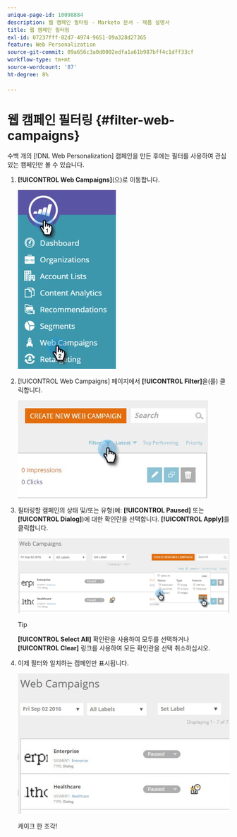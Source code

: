 ```yaml
---
unique-page-id: 10098884
description: 웹 캠페인 필터링 - Marketo 문서 - 제품 설명서
title: 웹 캠페인 필터링
exl-id: 07237fff-02d7-4974-9651-09a328d27365
feature: Web Personalization
source-git-commit: 09a656c3a0d0002edfa1a61b987bff4c1dff33cf
workflow-type: tm+mt
source-wordcount: '87'
ht-degree: 8%

---
```


# 웹 캠페인 필터링 {#filter-web-campaigns}

수백 개의 [!DNL Web Personalization] 캠페인을 만든 후에는 필터를 사용하여 관심 있는 캠페인만 볼 수 있습니다.

1. **[!UICONTROL Web Campaigns]**(으)로 이동합니다.

   ![](assets/web-campaigns-hand-8.jpg)

1. [!UICONTROL Web Campaigns] 페이지에서 **[!UICONTROL Filter]**&#x200B;을(를) 클릭합니다.

   ![](assets/web-campaigns-page-filter-hand.jpg)

1. 필터링할 캠페인의 상태 및/또는 유형(예: **[!UICONTROL Paused]** 또는 **[!UICONTROL Dialog]**)에 대한 확인란을 선택합니다. **[!UICONTROL Apply]**&#x200B;를 클릭합니다.

   ![](assets/web-campaigns-filters-hands.jpg)

   >[!TIP]
   >
   >**[!UICONTROL Select All]** 확인란을 사용하여 모두를 선택하거나 **[!UICONTROL Clear]** 링크를 사용하여 모든 확인란을 선택 취소하십시오.

1. 이제 필터와 일치하는 캠페인만 표시됩니다.

   ![](assets/web-campaigns-filter-only-paused.jpg)

   케이크 한 조각!
